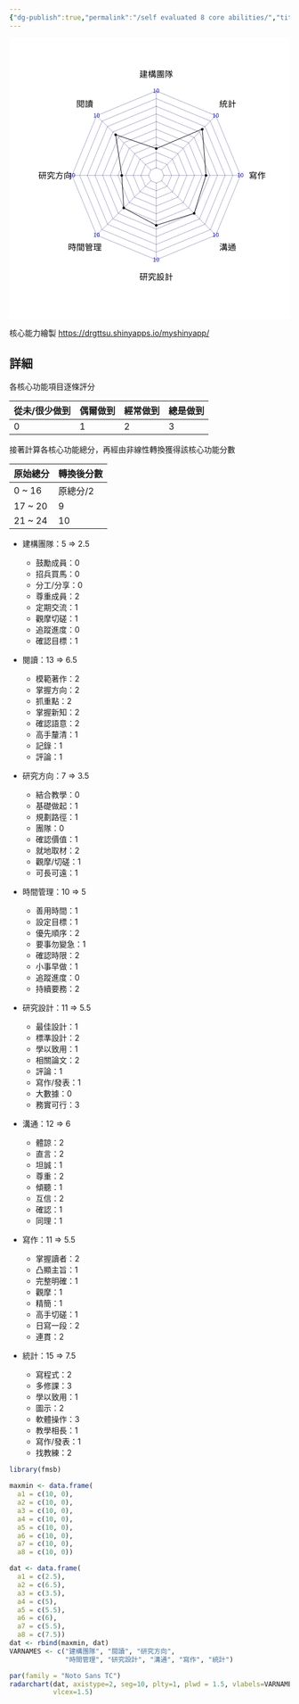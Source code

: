 ```yaml
---
{"dg-publish":true,"permalink":"/self evaluated 8 core abilities/","title":"2024 8大能力自評","tags":["research","self-rated","隨筆"],"created":"2024-10-21T16:57","updated":"2024-10-29T14:13"}
---
```



<?xml version="1.0" encoding="UTF-8"?><svg xmlns="http://www.w3.org/2000/svg" xmlns:xlink="http://www.w3.org/1999/xlink" width="599" height="599" viewBox="0 0 599 599"><defs><g><g id="glyph-0-0"><path d="M 1.203125 1.4375 L 10.796875 1.4375 L 10.796875 -10.5625 L 1.203125 -10.5625 Z M 6 -5.046875 L 2.1875 -9.953125 L 9.8125 -9.953125 Z M 6.390625 -4.5625 L 10.203125 -9.46875 L 10.203125 0.34375 Z M 2.1875 0.84375 L 6 -4.0625 L 9.8125 0.84375 Z M 1.796875 -9.46875 L 5.609375 -4.5625 L 1.796875 0.34375 Z M 1.796875 -9.46875 "/></g><g id="glyph-0-1"><path d="M 1.0625 0 L 5.875 0 L 5.875 -0.90625 L 4.109375 -0.90625 L 4.109375 -8.8125 L 3.28125 -8.8125 C 2.796875 -8.515625 2.234375 -8.3125 1.453125 -8.171875 L 1.453125 -7.46875 L 3.015625 -7.46875 L 3.015625 -0.90625 L 1.0625 -0.90625 Z M 1.0625 0 "/></g><g id="glyph-0-2"><path d="M 3.34375 0.15625 C 5 0.15625 6.078125 -1.375 6.078125 -4.421875 C 6.078125 -7.46875 5 -8.96875 3.34375 -8.96875 C 1.65625 -8.96875 0.59375 -7.484375 0.59375 -4.421875 C 0.59375 -1.375 1.65625 0.15625 3.34375 0.15625 Z M 3.34375 -0.71875 C 2.328125 -0.71875 1.65625 -1.84375 1.65625 -4.421875 C 1.65625 -7 2.328125 -8.09375 3.34375 -8.09375 C 4.328125 -8.09375 5 -7 5 -4.421875 C 5 -1.84375 4.328125 -0.71875 3.34375 -0.71875 Z M 3.34375 -0.71875 "/></g><g id="glyph-1-0"><path d="M 1.796875 2.15625 L 16.203125 2.15625 L 16.203125 -15.84375 L 1.796875 -15.84375 Z M 9 -7.578125 L 3.28125 -14.9375 L 14.71875 -14.9375 Z M 9.578125 -6.84375 L 15.296875 -14.203125 L 15.296875 0.515625 Z M 3.28125 1.265625 L 9 -6.109375 L 14.71875 1.265625 Z M 2.703125 -14.203125 L 8.421875 -6.84375 L 2.703125 0.515625 Z M 2.703125 -14.203125 "/></g><g id="glyph-1-1"><path d="M 14.53125 -12.46875 L 14.53125 -11.125 L 11.71875 -11.125 L 11.71875 -12.46875 Z M 14.53125 -8.65625 L 11.71875 -8.65625 L 11.71875 -10.0625 L 14.53125 -10.0625 Z M 10.4375 -11.125 L 5.9375 -11.125 L 5.9375 -10.0625 L 10.4375 -10.0625 L 10.4375 -8.65625 L 6.984375 -8.65625 L 6.984375 -7.59375 L 10.4375 -7.59375 L 10.4375 -6.203125 L 6.84375 -6.203125 L 6.84375 -5.203125 L 10.4375 -5.203125 L 10.4375 -3.796875 L 6.078125 -3.796875 L 6.078125 -2.71875 L 10.4375 -2.71875 L 10.4375 -0.9375 L 11.71875 -0.9375 L 11.71875 -2.71875 L 16.8125 -2.71875 L 16.8125 -3.796875 L 11.71875 -3.796875 L 11.71875 -5.203125 L 16.140625 -5.203125 L 16.140625 -6.203125 L 11.71875 -6.203125 L 11.71875 -7.59375 L 15.734375 -7.59375 L 15.734375 -10.0625 L 16.96875 -10.0625 L 16.96875 -11.125 L 15.734375 -11.125 L 15.734375 -13.53125 L 11.71875 -13.53125 L 11.71875 -15.046875 L 10.4375 -15.046875 L 10.4375 -13.53125 L 7.109375 -13.53125 L 7.109375 -12.46875 L 10.4375 -12.46875 Z M 5.28125 -8.875 L 5.046875 -8.84375 L 3.484375 -8.84375 C 4.375 -10.171875 5.28125 -11.84375 6.109375 -13.578125 L 5.234375 -14.125 L 4.8125 -13.9375 L 1.1875 -13.9375 L 1.1875 -12.75 L 4.296875 -12.75 C 3.59375 -11.15625 2.703125 -9.6875 2.375 -9.234375 C 2.015625 -8.671875 1.578125 -8.25 1.234375 -8.171875 C 1.421875 -7.890625 1.703125 -7.34375 1.796875 -7.09375 C 1.796875 -7.265625 2.234375 -7.5 2.515625 -7.65625 L 4.703125 -7.65625 C 4.46875 -6.046875 4.109375 -4.65625 3.65625 -3.46875 C 3.15625 -4.21875 2.765625 -5.109375 2.453125 -6.1875 L 1.453125 -5.796875 C 1.890625 -4.359375 2.4375 -3.21875 3.09375 -2.296875 C 2.453125 -1.109375 1.65625 -0.203125 0.71875 0.46875 C 1.03125 0.640625 1.5 1.109375 1.703125 1.390625 C 2.578125 0.703125 3.328125 -0.1875 3.953125 -1.3125 C 5.828125 0.484375 8.421875 0.9375 11.734375 0.9375 L 16.765625 0.9375 C 16.828125 0.578125 17.0625 0 17.265625 -0.3125 C 16.34375 -0.28125 12.46875 -0.28125 11.765625 -0.28125 C 8.734375 -0.28125 6.265625 -0.6875 4.515625 -2.40625 C 5.234375 -4.09375 5.765625 -6.140625 6.03125 -8.65625 Z M 5.28125 -8.875 "/></g><g id="glyph-1-2"><path d="M 6.875 -5.546875 C 6.5625 -6.03125 5.234375 -8.03125 4.734375 -8.6875 L 4.734375 -9.9375 L 6.78125 -9.9375 L 6.78125 -11.171875 L 4.734375 -11.171875 L 4.734375 -15.0625 L 3.515625 -15.0625 L 3.515625 -11.171875 L 0.984375 -11.171875 L 0.984375 -9.9375 L 3.359375 -9.9375 C 2.84375 -7.484375 1.75 -4.6875 0.625 -3.1875 C 0.84375 -2.875 1.171875 -2.375 1.3125 -2.03125 C 2.140625 -3.203125 2.921875 -5.09375 3.515625 -7.0625 L 3.515625 1.34375 L 4.734375 1.34375 L 4.734375 -7.109375 C 5.25 -6.234375 5.890625 -5.125 6.140625 -4.546875 Z M 12.46875 -2.609375 L 12.46875 -3.921875 L 15.015625 -3.921875 L 15.015625 -2.609375 Z M 8.875 -3.921875 L 11.25 -3.921875 L 11.25 -2.609375 L 8.875 -2.609375 Z M 11.25 -6.125 L 11.25 -4.875 L 8.875 -4.875 L 8.875 -6.125 Z M 15.015625 -6.125 L 15.015625 -4.875 L 12.46875 -4.875 L 12.46875 -6.125 Z M 10.453125 -10.421875 L 13.359375 -10.421875 L 13.359375 -9.21875 L 10.453125 -9.21875 Z M 10.453125 -12.578125 L 13.359375 -12.578125 L 13.359375 -11.40625 L 10.453125 -11.40625 Z M 17.40625 -2.609375 L 16.25 -2.609375 L 16.25 -7.125 L 12.46875 -7.125 L 12.46875 -8.1875 L 17.203125 -8.1875 L 17.203125 -9.21875 L 14.609375 -9.21875 L 14.609375 -10.421875 L 16.578125 -10.421875 L 16.578125 -11.40625 L 14.609375 -11.40625 L 14.609375 -12.578125 L 16.84375 -12.578125 L 16.84375 -13.59375 L 14.609375 -13.59375 L 14.609375 -15.0625 L 13.359375 -15.0625 L 13.359375 -13.59375 L 10.453125 -13.59375 L 10.453125 -15.0625 L 9.234375 -15.0625 L 9.234375 -13.59375 L 7.15625 -13.59375 L 7.15625 -12.578125 L 9.234375 -12.578125 L 9.234375 -11.40625 L 7.53125 -11.40625 L 7.53125 -10.421875 L 9.234375 -10.421875 L 9.234375 -9.21875 L 6.75 -9.21875 L 6.75 -8.1875 L 11.25 -8.1875 L 11.25 -7.125 L 7.65625 -7.125 L 7.65625 -2.609375 L 6.421875 -2.609375 L 6.421875 -1.5625 L 7.65625 -1.5625 L 7.65625 1.3125 L 8.875 1.3125 L 8.875 -1.5625 L 15.015625 -1.5625 L 15.015625 -0.046875 C 15.015625 0.15625 14.9375 0.234375 14.71875 0.25 C 14.46875 0.25 13.703125 0.265625 12.828125 0.234375 C 12.984375 0.546875 13.15625 1.015625 13.21875 1.3125 C 14.40625 1.3125 15.171875 1.3125 15.640625 1.140625 C 16.125 0.9375 16.25 0.59375 16.25 -0.03125 L 16.25 -1.5625 L 17.40625 -1.5625 Z M 17.40625 -2.609375 "/></g><g id="glyph-1-3"><path d="M 12.359375 -9.78125 L 12.359375 -9 L 9.5 -9 L 9.5 -9.78125 Z M 12.359375 -7.546875 L 9.5 -7.546875 L 9.5 -8.328125 L 12.359375 -8.328125 Z M 9.5 -5.96875 L 9.5 -6.859375 L 12 -6.859375 L 11.296875 -6.375 C 11.453125 -6.265625 11.59375 -6.15625 11.71875 -6.03125 Z M 5.609375 -7.546875 L 5.609375 -8.328125 L 8.375 -8.328125 L 8.375 -7.546875 Z M 5.609375 -9.78125 L 8.375 -9.78125 L 8.375 -9 L 5.609375 -9 Z M 8.375 -10.46875 L 4.546875 -10.46875 L 4.546875 -6.859375 L 8.375 -6.859375 L 8.375 -5.953125 C 6.65625 -5.9375 5.09375 -5.921875 3.890625 -5.921875 L 3.9375 -5.09375 C 6.171875 -5.125 9.390625 -5.21875 12.515625 -5.328125 C 12.796875 -5.046875 13.046875 -4.765625 13.234375 -4.53125 L 13.984375 -5.09375 C 13.59375 -5.609375 12.765625 -6.359375 12.046875 -6.859375 L 13.484375 -6.859375 L 13.484375 -10.46875 L 9.5 -10.46875 L 9.5 -11.203125 L 14.109375 -11.203125 L 14.109375 -12.046875 L 9.5 -12.046875 L 9.5 -12.890625 L 8.375 -12.890625 L 8.375 -12.046875 L 3.859375 -12.046875 L 3.859375 -11.203125 L 8.375 -11.203125 Z M 5.546875 -3.046875 C 6.140625 -2.53125 6.796875 -1.84375 7.09375 -1.328125 L 8.015625 -1.875 C 7.703125 -2.34375 7.015625 -3.046875 6.40625 -3.484375 Z M 14.359375 -4.40625 L 11.796875 -4.40625 L 11.796875 -5.078125 L 10.65625 -5.078125 L 10.65625 -4.40625 L 3.640625 -4.40625 L 3.640625 -3.578125 L 10.65625 -3.578125 L 10.65625 -1.9375 C 10.65625 -1.765625 10.609375 -1.703125 10.390625 -1.703125 C 10.203125 -1.6875 9.546875 -1.6875 8.8125 -1.703125 C 8.921875 -1.5 9.078125 -1.203125 9.125 -0.953125 C 10.203125 -0.953125 10.875 -0.953125 11.265625 -1.078125 C 11.6875 -1.203125 11.796875 -1.390625 11.796875 -1.90625 L 11.796875 -3.578125 L 14.359375 -3.578125 Z M 3.03125 -0.625 L 3.03125 -13.171875 L 14.953125 -13.171875 L 14.953125 -0.625 Z M 1.78125 -14.234375 L 1.78125 1.390625 L 3.03125 1.390625 L 3.03125 0.453125 L 14.953125 0.453125 L 14.953125 1.296875 L 16.234375 1.296875 L 16.234375 -14.234375 Z M 1.78125 -14.234375 "/></g><g id="glyph-1-4"><path d="M 5.765625 -14.34375 L 5.546875 -14.296875 L 1.515625 -14.296875 L 1.515625 1.390625 L 2.703125 1.390625 L 2.703125 -13.0625 L 5.0625 -13.0625 C 4.6875 -11.84375 4.15625 -10.21875 3.640625 -8.90625 C 4.90625 -7.53125 5.234375 -6.3125 5.234375 -5.34375 C 5.234375 -4.828125 5.140625 -4.34375 4.859375 -4.140625 C 4.734375 -4.03125 4.53125 -3.984375 4.296875 -3.984375 C 4.015625 -3.9375 3.671875 -3.953125 3.265625 -4 C 3.46875 -3.65625 3.578125 -3.15625 3.59375 -2.8125 C 4 -2.796875 4.453125 -2.8125 4.8125 -2.84375 C 5.171875 -2.875 5.484375 -2.984375 5.734375 -3.171875 C 6.234375 -3.515625 6.4375 -4.28125 6.4375 -5.234375 C 6.4375 -6.3125 6.140625 -7.609375 4.828125 -9.078125 C 5.4375 -10.5 6.078125 -12.34375 6.625 -13.828125 Z M 15.84375 -9.953125 C 15.03125 -9.234375 13.765625 -8.296875 12.671875 -7.609375 C 12.296875 -8.453125 11.828125 -9.265625 11.203125 -9.96875 C 11.5 -10.265625 11.796875 -10.546875 12.046875 -10.859375 L 17.0625 -10.859375 L 17.0625 -12.03125 L 13.65625 -12.03125 C 14.234375 -12.78125 14.90625 -13.734375 15.46875 -14.640625 L 14.1875 -15.046875 C 13.734375 -14.140625 12.921875 -12.859375 12.265625 -12.03125 L 10.234375 -12.046875 L 11.140625 -12.671875 C 10.703125 -13.359375 9.8125 -14.28125 8.96875 -14.9375 L 7.96875 -14.3125 C 8.75 -13.65625 9.59375 -12.6875 10.046875 -12.046875 L 6.53125 -12.046875 L 6.53125 -10.859375 L 10.515625 -10.859375 C 9.359375 -9.734375 7.765625 -8.765625 6.25 -8.140625 C 6.5 -7.90625 6.890625 -7.421875 7.03125 -7.15625 C 8.15625 -7.703125 9.34375 -8.421875 10.375 -9.265625 C 10.734375 -8.796875 11.015625 -8.328125 11.265625 -7.84375 C 10.21875 -6.890625 8.3125 -5.796875 6.9375 -5.25 C 7.203125 -5 7.53125 -4.546875 7.6875 -4.28125 C 8.921875 -4.890625 10.546875 -5.9375 11.6875 -6.875 C 11.84375 -6.390625 11.984375 -5.921875 12.078125 -5.4375 C 10.8125 -4.0625 8.390625 -2.609375 6.359375 -2 C 6.65625 -1.765625 6.96875 -1.3125 7.140625 -1.03125 C 8.84375 -1.6875 10.875 -2.890625 12.265625 -4.15625 C 12.40625 -2.390625 12.0625 -0.9375 11.515625 -0.453125 C 11.21875 -0.125 10.921875 -0.046875 10.46875 -0.046875 C 10.15625 -0.046875 9.546875 -0.078125 8.984375 -0.140625 C 9.1875 0.21875 9.28125 0.71875 9.3125 1.078125 C 9.796875 1.109375 10.390625 1.140625 10.734375 1.140625 C 11.5 1.109375 11.96875 0.9375 12.484375 0.4375 C 13.578125 -0.484375 13.984375 -3.640625 13.03125 -6.625 L 13.359375 -6.828125 C 14.09375 -4.640625 15.328125 -2.375 16.5625 -1.09375 C 16.765625 -1.390625 17.171875 -1.78125 17.4375 -1.984375 C 16.234375 -3.109375 14.953125 -5.328125 14.3125 -7.390625 C 15.140625 -7.9375 15.984375 -8.53125 16.6875 -9.09375 Z M 15.84375 -9.953125 "/></g><g id="glyph-1-5"><path d="M 6.875 -13.40625 L 6.875 -12.296875 L 2.84375 -12.296875 L 2.84375 -13.40625 Z M 2.84375 -10.21875 L 2.84375 -11.4375 L 6.875 -11.4375 L 6.875 -10.21875 Z M 8.15625 -9.28125 L 8.15625 -14.359375 L 1.578125 -14.359375 L 1.578125 1.390625 L 2.84375 1.390625 L 2.84375 -9.28125 Z M 11.015625 -10.21875 L 11.015625 -11.390625 L 15.171875 -11.390625 L 15.171875 -10.21875 Z M 15.171875 -13.390625 L 15.171875 -12.265625 L 11.015625 -12.265625 L 11.015625 -13.390625 Z M 6.65625 -5.53125 L 11.0625 -5.53125 L 11.0625 -3.828125 L 6.65625 -3.828125 Z M 16.46875 -14.328125 L 9.734375 -14.328125 L 9.734375 -9.28125 L 15.171875 -9.28125 L 15.171875 -0.359375 C 15.171875 -0.109375 15.109375 -0.03125 14.875 -0.015625 C 14.6875 -0.015625 14.078125 -0.015625 13.390625 -0.03125 C 13.546875 -0.3125 13.640625 -0.75 13.703125 -1.40625 C 13.375 -1.46875 12.921875 -1.640625 12.703125 -1.8125 C 12.65625 -0.671875 12.578125 -0.515625 12.234375 -0.515625 L 11 -0.515625 C 10.625 -0.515625 10.5625 -0.5625 10.5625 -0.921875 L 10.5625 -2.96875 L 12.21875 -2.96875 L 12.21875 -6.390625 C 12.65625 -6.03125 13.015625 -5.703125 13.28125 -5.421875 L 14.09375 -6.0625 C 13.25 -6.875 11.625 -8.0625 10.296875 -8.84375 L 9.5625 -8.28125 C 10.4375 -7.734375 11.4375 -7.03125 12.21875 -6.390625 L 5.84375 -6.390625 C 6.765625 -7.015625 7.609375 -7.765625 8.171875 -8.53125 L 7.09375 -8.859375 C 6.390625 -7.890625 4.890625 -6.828125 3.5625 -6.1875 C 3.796875 -6.03125 4.171875 -5.71875 4.34375 -5.484375 C 4.75 -5.6875 5.140625 -5.921875 5.5625 -6.1875 L 5.5625 -2.96875 L 6.84375 -2.96875 C 6.5625 -1.53125 5.84375 -0.6875 3.78125 -0.15625 C 4.015625 0.015625 4.3125 0.46875 4.453125 0.75 C 6.828125 0.046875 7.671875 -1.078125 7.9375 -2.96875 L 9.40625 -2.96875 L 9.40625 -0.90625 C 9.40625 0.1875 9.703125 0.484375 10.828125 0.484375 L 12.40625 0.484375 C 12.78125 0.484375 13.046875 0.390625 13.265625 0.1875 C 13.390625 0.5 13.53125 0.921875 13.578125 1.1875 C 14.65625 1.1875 15.40625 1.15625 15.84375 0.953125 C 16.3125 0.71875 16.46875 0.375 16.46875 -0.359375 Z M 16.46875 -14.328125 "/></g><g id="glyph-1-6"><path d="M 11.21875 -12.28125 L 7.703125 -12.28125 L 7.703125 -11.390625 L 16.4375 -11.390625 L 16.4375 -12.28125 L 12.53125 -12.28125 L 12.53125 -13.140625 L 16.921875 -13.140625 L 16.921875 -14.0625 L 12.53125 -14.0625 L 12.53125 -15.046875 L 11.21875 -15.046875 L 11.21875 -14.0625 L 7.078125 -14.0625 L 7.078125 -13.140625 L 11.21875 -13.140625 Z M 8.296875 -9.875 L 10.03125 -9.875 L 10.03125 -7.890625 L 8.296875 -7.890625 Z M 15.65625 -7.890625 L 13.859375 -7.890625 L 13.859375 -9.875 L 15.65625 -9.875 Z M 10.9375 -7.890625 L 10.9375 -9.875 L 12.953125 -9.875 L 12.953125 -7.890625 Z M 7.203125 -7.109375 L 16.8125 -7.109375 L 16.8125 -10.671875 L 7.203125 -10.671875 Z M 5 -12.671875 C 4.6875 -13.296875 4.015625 -14.234375 3.359375 -14.9375 L 2.265625 -14.515625 C 2.875 -13.765625 3.53125 -12.796875 3.8125 -12.125 Z M 6.515625 -12.078125 L 0.75 -12.078125 L 0.75 -10.96875 L 6.515625 -10.96875 Z M 6.0625 -8.59375 L 6.0625 -9.640625 L 1.46875 -9.640625 L 1.46875 -8.59375 Z M 6.171875 -7.265625 L 1.328125 -7.265625 L 1.328125 -6.1875 L 6.171875 -6.1875 Z M 4.9375 -3.75 L 4.9375 -0.75 L 2.5625 -0.75 L 2.5625 -3.75 Z M 6.0625 -4.84375 L 1.453125 -4.84375 L 1.453125 1.1875 L 2.5625 1.1875 L 2.5625 0.34375 L 6.0625 0.34375 Z M 8.921875 -2.8125 L 15.078125 -2.8125 L 15.078125 -1.984375 L 8.921875 -1.984375 Z M 8.921875 -4.234375 L 15.078125 -4.234375 L 15.078125 -3.453125 L 8.921875 -3.453125 Z M 8.921875 -5.640625 L 15.078125 -5.640625 L 15.078125 -4.875 L 8.921875 -4.875 Z M 16.328125 -1.171875 L 16.328125 -6.4375 L 7.71875 -6.4375 L 7.71875 -1.171875 L 9.9375 -1.171875 C 9.140625 -0.546875 7.5 0.15625 6.15625 0.5625 C 6.40625 0.78125 6.796875 1.15625 7 1.40625 C 8.359375 0.984375 10.03125 0.21875 11.0625 -0.546875 L 9.984375 -1.171875 L 13.421875 -1.171875 L 12.859375 -0.40625 C 14.1875 0.203125 15.65625 0.9375 16.5625 1.4375 L 17.3125 0.5625 C 16.390625 0.078125 14.921875 -0.609375 13.59375 -1.171875 Z M 16.328125 -1.171875 "/></g><g id="glyph-1-7"><path d="M 5.765625 -2.09375 L 3.328125 -2.09375 L 3.328125 -7.390625 L 5.765625 -7.390625 Z M 0.96875 -12.859375 L 3.21875 -12.859375 C 2.734375 -10.109375 1.90625 -7.59375 0.640625 -5.90625 C 0.859375 -5.546875 1.171875 -4.78125 1.265625 -4.484375 C 1.609375 -4.90625 1.90625 -5.40625 2.203125 -5.921875 L 2.203125 0.5625 L 3.328125 0.5625 L 3.328125 -0.875 L 6.953125 -0.875 L 6.953125 -8.59375 L 3.359375 -8.59375 C 3.8125 -9.921875 4.1875 -11.375 4.484375 -12.859375 L 7.265625 -12.859375 L 7.265625 -14.078125 L 0.96875 -14.078125 Z M 11 -7.65625 L 11 -12.8125 L 13.90625 -12.8125 L 13.90625 -7.65625 Z M 17.203125 -7.65625 L 15.1875 -7.65625 L 15.1875 -12.8125 L 16.859375 -12.8125 L 16.859375 -14.078125 L 8.25 -14.078125 L 8.25 -12.8125 L 9.71875 -12.8125 L 9.71875 -7.65625 L 7.734375 -7.65625 L 7.734375 -6.375 L 9.703125 -6.375 C 9.640625 -3.953125 9.25 -1.234375 7.421875 0.6875 C 7.71875 0.84375 8.203125 1.21875 8.421875 1.453125 C 10.453125 -0.640625 10.921875 -3.640625 10.984375 -6.375 L 13.90625 -6.375 L 13.90625 1.375 L 15.1875 1.375 L 15.1875 -6.375 L 17.203125 -6.375 Z M 17.203125 -7.65625 "/></g><g id="glyph-1-8"><path d="M 2.765625 -12.078125 L 6.25 -12.078125 C 5.9375 -9.921875 5.0625 -8.84375 1.640625 -8.25 C 1.890625 -7.96875 2.234375 -7.484375 2.359375 -7.140625 C 6.171875 -7.921875 7.296875 -9.375 7.65625 -12.078125 L 10.3125 -12.078125 L 10.3125 -9.109375 C 10.3125 -7.8125 10.640625 -7.34375 12.078125 -7.34375 L 14.9375 -7.34375 C 15.515625 -7.34375 16.078125 -7.34375 16.359375 -7.421875 C 16.328125 -7.734375 16.296875 -8.203125 16.25 -8.546875 C 15.9375 -8.484375 15.28125 -8.4375 14.890625 -8.4375 L 12.15625 -8.4375 C 11.703125 -8.4375 11.625 -8.625 11.625 -9.09375 L 11.625 -12.078125 L 15.3125 -12.078125 L 15.3125 -10.21875 L 16.703125 -10.21875 L 16.703125 -13.296875 L 9.96875 -13.296875 C 9.78125 -13.84375 9.484375 -14.546875 9.234375 -15.078125 L 7.90625 -14.84375 C 8.09375 -14.375 8.296875 -13.8125 8.453125 -13.296875 L 1.453125 -13.296875 L 1.453125 -10.078125 L 2.765625 -10.078125 Z M 13.609375 -0.3125 C 13.0625 -0.3125 12.984375 -0.390625 12.984375 -0.875 L 12.984375 -5.65625 L 8.609375 -5.65625 L 8.609375 -7.84375 L 7.21875 -7.84375 L 7.21875 -5.65625 L 2.0625 -5.65625 L 2.0625 -4.40625 L 7.078125 -4.40625 C 6.703125 -2.75 5.296875 -0.90625 0.859375 0.328125 C 1.171875 0.609375 1.609375 1.09375 1.78125 1.453125 C 6.765625 0.015625 8.1875 -2.28125 8.515625 -4.40625 L 11.59375 -4.40625 L 11.59375 -0.859375 C 11.59375 0.59375 12 1.015625 13.421875 1.015625 L 15.5 1.015625 C 16.796875 1.015625 17.171875 0.34375 17.3125 -2.390625 C 16.9375 -2.5 16.34375 -2.734375 16.03125 -2.984375 C 15.984375 -0.640625 15.890625 -0.3125 15.359375 -0.3125 Z M 13.609375 -0.3125 "/></g><g id="glyph-1-9"><path d="M 16.78125 -10.65625 L 16.78125 -11.953125 L 9.25 -11.953125 L 10.515625 -12.484375 C 10.234375 -13.234375 9.703125 -14.3125 9.203125 -15.15625 L 7.9375 -14.65625 C 8.390625 -13.828125 8.921875 -12.671875 9.140625 -11.953125 L 1.296875 -11.953125 L 1.296875 -10.65625 L 6.15625 -10.65625 C 5.953125 -6.546875 5.515625 -1.921875 0.90625 0.359375 C 1.234375 0.609375 1.65625 1.078125 1.875 1.421875 C 5.25 -0.375 6.59375 -3.328125 7.15625 -6.5 L 13.59375 -6.5 C 13.28125 -2.453125 12.9375 -0.71875 12.40625 -0.25 C 12.1875 -0.09375 11.96875 -0.046875 11.5625 -0.046875 C 11.0625 -0.046875 9.828125 -0.078125 8.53125 -0.1875 C 8.796875 0.1875 8.984375 0.71875 9.015625 1.140625 C 10.203125 1.203125 11.390625 1.21875 12.03125 1.1875 C 12.71875 1.140625 13.140625 1.015625 13.578125 0.5625 C 14.28125 -0.140625 14.640625 -2.09375 14.96875 -7.140625 C 15.015625 -7.34375 15.03125 -7.796875 15.03125 -7.796875 L 7.359375 -7.796875 C 7.484375 -8.75 7.5625 -9.703125 7.609375 -10.65625 Z M 16.78125 -10.65625 "/></g><g id="glyph-1-10"><path d="M 11.25 -7.09375 L 11.25 -3.578125 L 6.734375 -3.578125 L 6.734375 -7.09375 Z M 12.484375 -2.375 L 12.484375 -8.296875 L 5.515625 -8.296875 L 5.515625 -1.09375 L 6.734375 -1.09375 L 6.734375 -2.375 Z M 16.25 -11.96875 L 8.21875 -11.96875 C 8.671875 -12.828125 9.140625 -13.859375 9.546875 -14.8125 L 7.90625 -15.109375 C 7.671875 -14.1875 7.203125 -12.9375 6.75 -11.96875 L 1.84375 -11.96875 L 1.84375 1.375 L 3.15625 1.375 L 3.15625 -10.671875 L 14.921875 -10.671875 L 14.921875 -0.40625 C 14.921875 -0.078125 14.8125 0.015625 14.484375 0.03125 C 14.109375 0.046875 12.875 0.046875 11.578125 0 C 11.765625 0.359375 11.984375 0.984375 12.0625 1.375 C 13.6875 1.375 14.78125 1.34375 15.421875 1.140625 C 16.0625 0.921875 16.25 0.46875 16.25 -0.40625 Z M 16.25 -11.96875 "/></g><g id="glyph-1-11"><path d="M 5.28125 -12.65625 L 5.28125 -8.671875 L 2.65625 -8.671875 L 2.65625 -12.65625 Z M 2.65625 -3.34375 L 2.65625 -7.484375 L 5.28125 -7.484375 L 5.28125 -3.34375 Z M 6.53125 -13.875 L 1.421875 -13.875 L 1.421875 -0.6875 L 2.65625 -0.6875 L 2.65625 -2.125 L 6.53125 -2.125 Z M 8.015625 -3.78125 C 8.875 -2.8125 9.859375 -1.5 10.28125 -0.625 L 11.453125 -1.34375 C 10.984375 -2.171875 9.96875 -3.484375 9.125 -4.40625 Z M 17.15625 -11.703125 L 17.15625 -12.90625 L 12.65625 -12.90625 L 12.65625 -15.046875 L 11.34375 -15.046875 L 11.34375 -12.90625 L 6.859375 -12.90625 L 6.859375 -11.703125 L 11.34375 -11.703125 L 11.34375 -9.375 L 7.65625 -9.375 L 7.65625 -8.1875 L 13.703125 -8.1875 L 13.703125 -6.234375 L 6.9375 -6.234375 L 6.9375 -5.046875 L 13.703125 -5.046875 L 13.703125 -0.234375 C 13.703125 0.03125 13.609375 0.109375 13.3125 0.125 C 13.03125 0.140625 12.03125 0.140625 10.921875 0.109375 C 11.109375 0.46875 11.296875 0.984375 11.359375 1.375 C 12.8125 1.375 13.703125 1.34375 14.28125 1.140625 C 14.8125 0.9375 15.015625 0.5625 15.015625 -0.21875 L 15.015625 -5.046875 L 17.09375 -5.046875 L 17.09375 -6.234375 L 15.015625 -6.234375 L 15.015625 -8.1875 L 16.578125 -8.1875 L 16.578125 -9.375 L 12.65625 -9.375 L 12.65625 -11.703125 Z M 17.15625 -11.703125 "/></g><g id="glyph-1-12"><path d="M 6.890625 -13.25 L 6.890625 -11.75 L 3 -11.75 L 3 -13.25 Z M 3 -9.1875 L 3 -10.765625 L 6.890625 -10.765625 L 6.890625 -9.1875 Z M 8.171875 -8.15625 L 8.171875 -14.296875 L 1.671875 -14.296875 L 1.671875 1.390625 L 3 1.390625 L 3 -8.15625 Z M 11.0625 -5.765625 L 11.0625 -4.109375 L 6.84375 -4.109375 L 6.84375 -5.765625 Z M 6.84375 -1.34375 L 6.84375 -3.09375 L 11.0625 -3.09375 L 11.0625 -1.34375 Z M 12.3125 -0.28125 L 12.3125 -6.796875 L 5.640625 -6.796875 L 5.640625 0.609375 L 6.84375 0.609375 L 6.84375 -0.28125 Z M 11.046875 -9.15625 L 11.046875 -10.765625 L 15.078125 -10.765625 L 15.078125 -9.15625 Z M 15.078125 -13.25 L 15.078125 -11.75 L 11.046875 -11.75 L 11.046875 -13.25 Z M 16.4375 -14.296875 L 9.78125 -14.296875 L 9.78125 -8.140625 L 15.078125 -8.140625 L 15.078125 -0.40625 C 15.078125 -0.09375 14.96875 0.015625 14.671875 0.015625 C 14.34375 0.03125 13.25 0.046875 12.15625 0 C 12.34375 0.359375 12.5625 0.984375 12.625 1.375 C 14.109375 1.375 15.0625 1.34375 15.640625 1.140625 C 16.234375 0.90625 16.4375 0.453125 16.4375 -0.390625 Z M 16.4375 -14.296875 "/></g><g id="glyph-1-13"><path d="M 5.1875 -12.6875 L 4.5 -12.171875 C 5.078125 -11.609375 5.8125 -10.859375 6.171875 -10.390625 L 7.0625 -11.125 C 6.71875 -11.53125 6.046875 -12.203125 5.484375 -12.6875 L 8.890625 -12.6875 L 8.890625 -13.765625 L 4.25 -13.765625 C 4.453125 -14.125 4.609375 -14.484375 4.765625 -14.84375 L 3.578125 -15.171875 C 2.96875 -13.6875 1.9375 -12.234375 0.828125 -11.25 C 1.109375 -11.03125 1.578125 -10.578125 1.765625 -10.375 C 2.40625 -10.984375 3.0625 -11.796875 3.640625 -12.6875 Z M 13.84375 -2 L 13.84375 -0.265625 L 5.1875 -0.265625 L 5.1875 -2 Z M 12.90625 -6.84375 L 12.90625 -5.3125 L 5.1875 -5.3125 L 5.1875 -6.84375 Z M 5.1875 -4.28125 L 14.21875 -4.28125 L 14.21875 -7.859375 L 3.859375 -7.859375 L 3.859375 1.390625 L 5.1875 1.390625 L 5.1875 0.78125 L 13.84375 0.78125 L 13.84375 1.34375 L 15.15625 1.34375 L 15.15625 -3.046875 L 5.1875 -3.046875 Z M 7.9375 -11.15625 C 8.140625 -10.8125 8.3125 -10.40625 8.484375 -10.03125 L 1.875 -10.03125 L 1.875 -7.09375 L 3.171875 -7.09375 L 3.171875 -8.96875 L 15.0625 -8.96875 L 15.0625 -7.09375 L 16.390625 -7.09375 L 16.390625 -10.03125 L 9.84375 -10.03125 C 9.6875 -10.46875 9.375 -11 9.125 -11.40625 Z M 11.640625 -13.75 C 11.84375 -14.109375 12 -14.484375 12.15625 -14.875 L 10.921875 -15.171875 C 10.46875 -13.953125 9.671875 -12.78125 8.6875 -12 C 9 -11.828125 9.484375 -11.40625 9.703125 -11.21875 C 10.171875 -11.609375 10.609375 -12.125 11.015625 -12.6875 L 13.0625 -12.6875 L 12.296875 -12.0625 C 12.953125 -11.5 13.78125 -10.734375 14.203125 -10.21875 L 15.109375 -11.015625 C 14.6875 -11.484375 13.890625 -12.171875 13.25 -12.6875 L 17.125 -12.6875 L 17.125 -13.75 Z M 11.640625 -13.75 "/></g><g id="glyph-1-14"><path d="M 6.359375 -3.625 L 4.390625 -2.96875 L 4.390625 -7.4375 L 6.1875 -7.4375 L 6.1875 -8.671875 L 4.390625 -8.671875 L 4.390625 -12.578125 L 6.46875 -12.578125 L 6.46875 -13.84375 L 0.875 -13.84375 L 0.875 -12.578125 L 3.109375 -12.578125 L 3.109375 -8.671875 L 1.078125 -8.671875 L 1.078125 -7.4375 L 3.109375 -7.4375 L 3.109375 -2.578125 C 2.203125 -2.265625 1.375 -2.015625 0.703125 -1.8125 L 1.015625 -0.46875 C 2.609375 -0.984375 4.65625 -1.6875 6.59375 -2.34375 Z M 8.5625 -9.6875 L 11.296875 -9.6875 L 11.296875 -7.390625 L 8.5625 -7.390625 Z M 8.5625 -13.0625 L 11.296875 -13.0625 L 11.296875 -10.796875 L 8.5625 -10.796875 Z M 15.203125 -10.796875 L 12.453125 -10.796875 L 12.453125 -13.0625 L 15.203125 -13.0625 Z M 15.203125 -7.390625 L 12.453125 -7.390625 L 12.453125 -9.6875 L 15.203125 -9.6875 Z M 12.5625 -0.4375 L 12.5625 -2.890625 L 16.765625 -2.890625 L 16.765625 -4.125 L 12.5625 -4.125 L 12.5625 -6.234375 L 16.484375 -6.234375 L 16.484375 -14.234375 L 7.34375 -14.234375 L 7.34375 -6.234375 L 11.21875 -6.234375 L 11.21875 -4.125 L 7.125 -4.125 L 7.125 -2.890625 L 11.21875 -2.890625 L 11.21875 -0.4375 L 5.734375 -0.4375 L 5.734375 0.796875 L 17.328125 0.796875 L 17.328125 -0.4375 Z M 12.5625 -0.4375 "/></g><g id="glyph-1-15"><path d="M 10.5 -13.15625 L 13.484375 -13.15625 L 13.484375 -10.28125 C 13.484375 -8.921875 13.734375 -8.421875 14.90625 -8.421875 L 16.078125 -8.421875 C 16.421875 -8.421875 16.78125 -8.4375 16.953125 -8.515625 C 16.921875 -8.8125 16.890625 -9.328125 16.859375 -9.671875 C 16.65625 -9.609375 16.296875 -9.578125 16.078125 -9.578125 L 15.015625 -9.578125 C 14.765625 -9.578125 14.71875 -9.734375 14.71875 -10.234375 L 14.71875 -14.421875 L 9.25 -14.421875 L 9.25 -12.4375 C 9.25 -11.15625 8.953125 -9.6875 7.015625 -8.59375 C 7.25 -8.390625 7.703125 -7.890625 7.890625 -7.609375 C 10.03125 -8.875 10.5 -10.78125 10.5 -12.40625 Z M 5.28125 -12.8125 C 4.984375 -13.46875 4.40625 -14.40625 3.890625 -15.140625 L 2.84375 -14.609375 C 3.34375 -13.859375 3.90625 -12.859375 4.1875 -12.203125 Z M 7.703125 -12 L 0.90625 -12 L 0.90625 -10.90625 L 7.703125 -10.90625 Z M 1.671875 -6.25 L 6.984375 -6.25 L 6.984375 -7.3125 L 1.671875 -7.3125 Z M 1.671875 -9.640625 L 1.671875 -8.59375 L 6.96875 -8.59375 L 6.96875 -9.640625 Z M 14.546875 -5.90625 C 13.953125 -4.53125 13.0625 -3.40625 12 -2.46875 C 10.921875 -3.421875 10.0625 -4.578125 9.46875 -5.90625 Z M 5.78125 -0.828125 L 2.828125 -0.828125 L 2.828125 -3.796875 L 5.78125 -3.796875 Z M 15.390625 -7.21875 L 15.171875 -7.15625 L 7.5 -7.15625 L 7.5 -5.90625 L 9.046875 -5.90625 L 8.28125 -5.640625 C 8.953125 -4.109375 9.84375 -2.75 10.984375 -1.65625 C 9.78125 -0.828125 8.390625 -0.21875 6.96875 0.15625 L 6.96875 -4.90625 L 1.65625 -4.90625 L 1.65625 1.140625 L 2.828125 1.140625 L 2.828125 0.28125 L 6.9375 0.28125 C 7.15625 0.59375 7.421875 1.0625 7.546875 1.40625 C 9.15625 0.921875 10.671875 0.203125 12 -0.796875 C 13.28125 0.1875 14.78125 0.90625 16.46875 1.34375 C 16.65625 0.96875 17.03125 0.4375 17.296875 0.140625 C 15.703125 -0.21875 14.28125 -0.828125 13.046875 -1.65625 C 14.46875 -2.96875 15.59375 -4.65625 16.25 -6.84375 Z M 15.390625 -7.21875 "/></g><g id="glyph-1-16"><path d="M 5.734375 -12.8125 C 5.46875 -13.453125 4.890625 -14.375 4.359375 -15.125 L 3.34375 -14.59375 C 3.8125 -13.859375 4.390625 -12.859375 4.65625 -12.203125 Z M 8.609375 -12 L 1.203125 -12 L 1.203125 -10.90625 L 8.609375 -10.90625 Z M 7.8125 -7.3125 L 2 -7.3125 L 2 -6.25 L 7.8125 -6.25 Z M 6.65625 -3.796875 L 6.65625 -0.828125 L 3.3125 -0.828125 L 3.3125 -3.796875 Z M 7.828125 -4.90625 L 2.140625 -4.90625 L 2.140625 1.140625 L 3.3125 1.140625 L 3.3125 0.28125 L 7.828125 0.28125 Z M 2 -8.59375 L 7.84375 -8.59375 L 7.84375 -9.640625 L 2 -9.640625 Z M 17.140625 -8.859375 L 13.453125 -8.859375 L 13.453125 -14.71875 L 12.09375 -14.71875 L 12.09375 -8.859375 L 8.5625 -8.859375 L 8.5625 -7.546875 L 12.09375 -7.546875 L 12.09375 1.390625 L 13.453125 1.390625 L 13.453125 -7.546875 L 17.140625 -7.546875 Z M 17.140625 -8.859375 "/></g><g id="glyph-1-17"><path d="M 5.515625 -12.953125 C 4.875 -13.609375 3.53125 -14.40625 2.453125 -14.890625 L 1.6875 -13.90625 C 2.765625 -13.390625 4.109375 -12.53125 4.71875 -11.890625 Z M 4.609375 -8.359375 C 3.953125 -8.953125 2.59375 -9.6875 1.515625 -10.140625 L 0.78125 -9.140625 C 1.875 -8.640625 3.203125 -7.84375 3.859375 -7.25 Z M 4.171875 -5.484375 C 3.296875 -3.4375 2.09375 -1.078125 1.234375 0.328125 L 2.40625 1.15625 C 3.328125 -0.546875 4.40625 -2.796875 5.21875 -4.703125 Z M 11.75 -2.59375 L 11.75 -3.921875 L 14.546875 -3.921875 L 14.546875 -2.59375 Z M 7.921875 -3.921875 L 10.5 -3.921875 L 10.5 -2.59375 L 7.921875 -2.59375 Z M 10.5 -6.171875 L 10.5 -4.890625 L 7.921875 -4.890625 L 7.921875 -6.171875 Z M 14.546875 -6.171875 L 14.546875 -4.890625 L 11.75 -4.890625 L 11.75 -6.171875 Z M 9.671875 -10.46875 L 12.671875 -10.46875 L 12.671875 -9.265625 L 9.671875 -9.265625 Z M 9.671875 -12.640625 L 12.671875 -12.640625 L 12.671875 -11.46875 L 9.671875 -11.46875 Z M 17.265625 -2.59375 L 15.828125 -2.59375 L 15.828125 -7.15625 L 11.75 -7.15625 L 11.75 -8.171875 L 17.140625 -8.171875 L 17.140625 -9.265625 L 13.953125 -9.265625 L 13.953125 -10.46875 L 16.265625 -10.46875 L 16.265625 -11.46875 L 13.953125 -11.46875 L 13.953125 -12.640625 L 16.609375 -12.640625 L 16.609375 -13.640625 L 13.953125 -13.640625 L 13.953125 -15.0625 L 12.671875 -15.0625 L 12.671875 -13.640625 L 9.671875 -13.640625 L 9.671875 -15.0625 L 8.390625 -15.0625 L 8.390625 -13.640625 L 5.890625 -13.640625 L 5.890625 -12.640625 L 8.390625 -12.640625 L 8.390625 -11.46875 L 6.359375 -11.46875 L 6.359375 -10.46875 L 8.390625 -10.46875 L 8.390625 -9.265625 L 5.21875 -9.265625 L 5.21875 -8.171875 L 10.5 -8.171875 L 10.5 -7.15625 L 6.671875 -7.15625 L 6.671875 -2.59375 L 5.015625 -2.59375 L 5.015625 -1.515625 L 6.671875 -1.515625 L 6.671875 1.3125 L 7.921875 1.3125 L 7.921875 -1.515625 L 14.546875 -1.515625 L 14.546875 -0.015625 C 14.546875 0.234375 14.453125 0.28125 14.203125 0.28125 C 13.953125 0.3125 13.015625 0.3125 12.0625 0.28125 C 12.21875 0.578125 12.421875 1.03125 12.515625 1.328125 C 13.828125 1.34375 14.671875 1.34375 15.171875 1.171875 C 15.65625 0.96875 15.828125 0.640625 15.828125 0 L 15.828125 -1.515625 L 17.265625 -1.515625 Z M 17.265625 -2.59375 "/></g><g id="glyph-1-18"><path d="M 10.8125 -9.546875 L 10.8125 -7.953125 L 7.734375 -7.953125 L 7.734375 -9.546875 Z M 15.203125 -7.953125 L 11.984375 -7.953125 L 11.984375 -9.546875 L 15.203125 -9.546875 Z M 11.984375 -5.328125 L 11.984375 -6.96875 L 15.203125 -6.96875 L 15.203125 -5.328125 Z M 7.734375 -5.328125 L 7.734375 -6.96875 L 10.8125 -6.96875 L 10.8125 -5.328125 Z M 7.734375 -4.296875 L 10.8125 -4.296875 L 10.8125 -1.375 L 11.984375 -1.375 L 11.984375 -4.296875 L 15.203125 -4.296875 L 15.203125 -2.625 C 15.203125 -2.390625 15.140625 -2.34375 14.90625 -2.328125 C 14.6875 -2.328125 13.953125 -2.328125 13.0625 -2.34375 C 13.21875 -2.03125 13.390625 -1.609375 13.421875 -1.28125 C 14.609375 -1.28125 15.375 -1.296875 15.828125 -1.46875 C 16.296875 -1.671875 16.4375 -1.96875 16.4375 -2.609375 L 16.4375 -10.5625 L 14.203125 -10.5625 C 13.828125 -10.796875 13.34375 -11.015625 12.796875 -11.28125 C 14.125 -11.953125 15.484375 -12.859375 16.4375 -13.75 L 15.625 -14.375 L 15.359375 -14.3125 L 6.5625 -14.3125 L 6.5625 -13.265625 L 14.109375 -13.265625 C 13.390625 -12.75 12.484375 -12.21875 11.625 -11.828125 C 10.78125 -12.1875 9.875 -12.546875 9.109375 -12.8125 L 8.265625 -12.0625 C 9.34375 -11.65625 10.640625 -11.09375 11.703125 -10.5625 L 6.53125 -10.5625 L 6.53125 -1.375 L 7.734375 -1.375 Z M 4.859375 -12.296875 C 4.359375 -13.015625 3.390625 -14.171875 2.578125 -15.03125 L 1.578125 -14.4375 C 2.375 -13.546875 3.359375 -12.3125 3.828125 -11.578125 Z M 4.890625 -6.515625 L 4.65625 -6.484375 L 2.609375 -6.484375 C 3.640625 -7.6875 5 -9.546875 5.765625 -10.578125 L 4.875 -11 L 4.640625 -10.90625 L 0.921875 -10.90625 L 0.921875 -9.8125 L 3.796875 -9.8125 C 3.03125 -8.71875 1.96875 -7.296875 1.546875 -6.875 C 1.21875 -6.53125 0.9375 -6.421875 0.6875 -6.359375 C 0.8125 -6.0625 1.078125 -5.453125 1.171875 -5.125 C 1.296875 -5.28125 1.765625 -5.375 2.234375 -5.375 L 4.1875 -5.375 C 3.59375 -2.578125 2.296875 -0.59375 0.59375 0.5 C 0.828125 0.6875 1.28125 1.15625 1.46875 1.421875 C 2.390625 0.796875 3.1875 -0.078125 3.859375 -1.203125 C 5.25 0.734375 7.484375 1.109375 11.09375 1.109375 C 13.046875 1.109375 15.28125 1.0625 16.96875 0.96875 C 17.03125 0.59375 17.203125 -0.015625 17.40625 -0.3125 C 15.5625 -0.15625 12.953125 -0.078125 11.09375 -0.078125 C 7.828125 -0.078125 5.578125 -0.34375 4.375 -2.21875 C 4.90625 -3.34375 5.3125 -4.703125 5.5625 -6.265625 Z M 4.890625 -6.515625 "/></g><g id="glyph-1-19"><path d="M 4.21875 0.921875 C 4.9375 0.046875 5.484375 -1.296875 5.875 -2.359375 L 4.8125 -2.796875 C 4.46875 -1.765625 3.859375 -0.40625 3.125 0.390625 Z M 6.640625 -2.515625 C 6.984375 -1.515625 7.25 -0.203125 7.234375 0.625 L 8.328125 0.46875 C 8.328125 -0.34375 8.046875 -1.65625 7.6875 -2.640625 Z M 8.890625 -2.515625 C 9.4375 -1.65625 9.90625 -0.484375 10.0625 0.25 L 11.09375 -0.078125 C 10.921875 -0.8125 10.421875 -1.9375 9.859375 -2.796875 Z M 6.203125 -4.453125 C 6.5625 -4.8125 6.875 -5.203125 7.140625 -5.59375 L 14.4375 -5.59375 L 14.4375 -10.9375 L 9.484375 -10.9375 L 9.484375 -9.953125 L 13.21875 -9.953125 L 13.21875 -8.765625 L 9.796875 -8.765625 L 9.796875 -7.8125 L 13.21875 -7.8125 L 13.21875 -6.59375 L 4.75 -6.59375 L 4.75 -7.8125 L 8.25 -7.8125 L 8.25 -8.765625 L 4.75 -8.765625 L 4.75 -9.96875 C 6.0625 -10.234375 7.484375 -10.578125 8.5625 -11 L 7.734375 -11.84375 C 6.734375 -11.4375 5.015625 -10.984375 3.546875 -10.671875 L 3.546875 -5.59375 L 5.671875 -5.59375 C 4.53125 -4.1875 2.6875 -3.046875 0.84375 -2.328125 C 1.078125 -2.0625 1.46875 -1.53125 1.640625 -1.265625 C 2.828125 -1.796875 4.015625 -2.5 5.046875 -3.34375 L 14.71875 -3.34375 C 14.5625 -1.109375 14.375 -0.21875 14.125 0.078125 C 13.984375 0.21875 13.828125 0.234375 13.515625 0.21875 C 13.21875 0.234375 12.40625 0.21875 11.515625 0.140625 C 11.734375 0.46875 11.859375 0.953125 11.890625 1.3125 C 12.78125 1.375 13.640625 1.390625 14.09375 1.328125 C 14.578125 1.3125 14.921875 1.203125 15.203125 0.859375 C 15.65625 0.40625 15.859375 -0.828125 16.0625 -3.890625 C 16.078125 -4.0625 16.09375 -4.453125 16.09375 -4.453125 Z M 13.609375 -1.015625 C 13.34375 -1.578125 12.65625 -2.40625 12.046875 -2.96875 L 11.15625 -2.5625 C 11.75 -1.96875 12.40625 -1.109375 12.671875 -0.515625 Z M 9.828125 -13.59375 C 9.609375 -14.078125 9.3125 -14.671875 9.015625 -15.140625 L 7.6875 -14.765625 C 7.890625 -14.40625 8.09375 -14 8.28125 -13.59375 L 1.40625 -13.59375 L 1.40625 -10.4375 L 2.640625 -10.4375 L 2.640625 -12.421875 L 15.328125 -12.421875 L 15.328125 -10.4375 L 16.609375 -10.4375 L 16.609375 -13.59375 Z M 9.828125 -13.59375 "/></g><g id="glyph-1-20"><path d="M 5.171875 -15 C 4.15625 -12.265625 2.5 -9.578125 0.71875 -7.84375 C 0.96875 -7.5625 1.375 -6.828125 1.5 -6.515625 C 2.109375 -7.140625 2.71875 -7.859375 3.28125 -8.65625 L 3.28125 1.34375 L 4.609375 1.34375 L 4.609375 -10.734375 C 5.3125 -11.96875 5.953125 -13.28125 6.4375 -14.578125 Z M 17.25 -10.78125 L 17.25 -12.0625 L 9.75 -12.0625 C 10.109375 -12.859375 10.453125 -13.65625 10.75 -14.484375 L 9.46875 -14.828125 C 8.59375 -12.203125 7.125 -9.609375 5.515625 -7.9375 C 5.8125 -7.71875 6.34375 -7.265625 6.546875 -7.03125 C 7.453125 -8.046875 8.328125 -9.34375 9.109375 -10.78125 L 10.34375 -10.78125 L 10.34375 1.375 L 11.703125 1.375 L 11.703125 -2.984375 L 17.078125 -2.984375 L 17.078125 -4.25 L 11.703125 -4.25 L 11.703125 -6.96875 L 16.828125 -6.96875 L 16.828125 -8.203125 L 11.703125 -8.203125 L 11.703125 -10.78125 Z M 17.25 -10.78125 "/></g><g id="glyph-1-21"><path d="M 7.296875 -4.8125 C 7.09375 -5.71875 6.5625 -7.21875 6.015625 -8.375 L 5.046875 -8.015625 C 5.296875 -7.484375 5.515625 -6.890625 5.71875 -6.296875 L 2.796875 -5.890625 C 4.28125 -7.5625 5.703125 -9.6875 6.875 -11.796875 L 5.765625 -12.46875 C 5.328125 -11.59375 4.828125 -10.703125 4.3125 -9.90625 L 2.4375 -9.71875 C 3.453125 -11.109375 4.484375 -12.875 5.3125 -14.59375 L 4.09375 -15.125 C 3.328125 -13.171875 2.046875 -11.109375 1.640625 -10.578125 C 1.28125 -10.046875 0.953125 -9.6875 0.671875 -9.609375 C 0.796875 -9.265625 1.015625 -8.640625 1.078125 -8.375 C 1.3125 -8.5 1.6875 -8.5625 3.578125 -8.796875 C 2.953125 -7.84375 2.390625 -7.109375 2.109375 -6.78125 C 1.5625 -6.125 1.15625 -5.671875 0.78125 -5.578125 C 0.921875 -5.234375 1.140625 -4.609375 1.1875 -4.34375 C 1.53125 -4.53125 2.0625 -4.6875 6.03125 -5.328125 C 6.125 -4.984375 6.1875 -4.6875 6.25 -4.40625 Z M 1.515625 -3.5625 C 1.328125 -2.125 1.0625 -0.546875 0.640625 0.578125 C 0.921875 0.671875 1.453125 0.84375 1.671875 0.96875 C 2.046875 -0.140625 2.390625 -1.84375 2.578125 -3.359375 Z M 3.421875 -3.4375 C 3.640625 -2.234375 3.8125 -0.640625 3.859375 0.375 L 4.90625 0.125 C 4.859375 -0.90625 4.640625 -2.453125 4.421875 -3.65625 Z M 7.359375 -0.859375 C 7.1875 -1.75 6.75 -3.0625 6.34375 -4.109375 L 5.40625 -3.796875 C 5.78125 -2.765625 6.1875 -1.40625 6.359375 -0.546875 Z M 14.328125 -0.125 C 13.9375 -0.125 13.875 -0.21875 13.875 -0.6875 L 13.875 -7.125 L 15.25 -7.265625 C 15.515625 -6.765625 15.734375 -6.296875 15.890625 -5.90625 L 17.078125 -6.484375 C 16.59375 -7.609375 15.484375 -9.453125 14.5625 -10.796875 L 13.46875 -10.328125 C 13.859375 -9.71875 14.28125 -9.015625 14.671875 -8.328125 L 9.375 -7.828125 C 10.171875 -8.890625 10.9375 -10.171875 11.6875 -11.515625 L 16.96875 -11.515625 L 16.96875 -12.78125 L 12.328125 -12.78125 C 12.640625 -13.375 12.9375 -14 13.21875 -14.609375 L 11.765625 -15.046875 C 11.484375 -14.296875 11.140625 -13.515625 10.78125 -12.78125 L 7.5 -12.78125 L 7.5 -11.515625 L 10.171875 -11.515625 C 9.5 -10.28125 8.90625 -9.28125 8.625 -8.890625 C 8.140625 -8.15625 7.734375 -7.671875 7.375 -7.578125 C 7.5625 -7.203125 7.765625 -6.53125 7.84375 -6.25 C 8.09375 -6.359375 8.4375 -6.4375 9.609375 -6.609375 C 9.5 -2.890625 9.078125 -0.796875 6.25 0.40625 C 6.546875 0.640625 6.90625 1.109375 7.0625 1.453125 C 10.21875 -0.015625 10.765625 -2.515625 10.90625 -6.765625 L 12.59375 -6.96875 L 12.59375 -0.671875 C 12.59375 0.671875 12.90625 1.0625 14.171875 1.0625 L 15.703125 1.0625 C 16.796875 1.0625 17.125 0.4375 17.25 -1.984375 C 16.859375 -2.09375 16.359375 -2.265625 16.0625 -2.5 C 16.015625 -0.46875 15.953125 -0.125 15.5625 -0.125 Z M 14.328125 -0.125 "/></g></g></defs><rect x="-59.9" y="-59.9" width="718.8" height="718.8" fill="rgb(100%, 100%, 100%)" fill-opacity="1"/><path fill="none" stroke-width="0.75" stroke-linecap="round" stroke-linejoin="round" stroke="rgb(0%, 0%, 50.196078%)" stroke-opacity="1" stroke-dasharray="0.75 2.25" stroke-miterlimit="10" d="M 313.898438 275.9375 L 302.332031 280.730469 L 297.539062 292.300781 L 302.332031 303.871094 L 313.898438 308.664062 L 325.46875 303.871094 L 330.261719 292.300781 L 325.46875 280.730469 Z M 313.898438 275.9375 "/><path fill="none" stroke-width="0.75" stroke-linecap="round" stroke-linejoin="round" stroke="rgb(0%, 0%, 50.196078%)" stroke-opacity="1" stroke-dasharray="0.75 2.25" stroke-miterlimit="10" d="M 313.898438 259.574219 L 290.761719 269.160156 L 281.175781 292.300781 L 290.761719 315.441406 L 313.898438 325.023438 L 337.039062 315.441406 L 346.625 292.300781 L 337.039062 269.160156 Z M 313.898438 259.574219 "/><path fill="none" stroke-width="0.75" stroke-linecap="round" stroke-linejoin="round" stroke="rgb(0%, 0%, 50.196078%)" stroke-opacity="1" stroke-dasharray="0.75 2.25" stroke-miterlimit="10" d="M 313.898438 243.214844 L 279.191406 257.589844 L 264.8125 292.300781 L 279.191406 327.007812 L 313.898438 341.386719 L 348.609375 327.007812 L 362.988281 292.300781 L 348.609375 257.589844 Z M 313.898438 243.214844 "/><path fill="none" stroke-width="0.75" stroke-linecap="round" stroke-linejoin="round" stroke="rgb(0%, 0%, 50.196078%)" stroke-opacity="1" stroke-dasharray="0.75 2.25" stroke-miterlimit="10" d="M 313.898438 226.851562 L 267.621094 246.019531 L 248.449219 292.300781 L 267.621094 338.578125 L 313.898438 357.75 L 360.179688 338.578125 L 379.347656 292.300781 L 360.179688 246.019531 Z M 313.898438 226.851562 "/><path fill="none" stroke-width="0.75" stroke-linecap="round" stroke-linejoin="round" stroke="rgb(0%, 0%, 50.196078%)" stroke-opacity="1" stroke-dasharray="0.75 2.25" stroke-miterlimit="10" d="M 313.898438 210.488281 L 256.050781 234.449219 L 232.089844 292.300781 L 256.050781 350.148438 L 313.898438 374.109375 L 371.75 350.148438 L 395.710938 292.300781 L 371.75 234.449219 Z M 313.898438 210.488281 "/><path fill="none" stroke-width="0.75" stroke-linecap="round" stroke-linejoin="round" stroke="rgb(0%, 0%, 50.196078%)" stroke-opacity="1" stroke-dasharray="0.75 2.25" stroke-miterlimit="10" d="M 313.898438 194.125 L 244.480469 222.882812 L 215.726562 292.300781 L 244.480469 361.71875 L 313.898438 390.472656 L 383.320312 361.71875 L 412.074219 292.300781 L 383.320312 222.882812 Z M 313.898438 194.125 "/><path fill="none" stroke-width="0.75" stroke-linecap="round" stroke-linejoin="round" stroke="rgb(0%, 0%, 50.196078%)" stroke-opacity="1" stroke-dasharray="0.75 2.25" stroke-miterlimit="10" d="M 313.898438 177.765625 L 232.910156 211.3125 L 199.363281 292.300781 L 232.910156 373.289062 L 313.898438 406.835938 L 394.890625 373.289062 L 428.4375 292.300781 L 394.890625 211.3125 Z M 313.898438 177.765625 "/><path fill="none" stroke-width="0.75" stroke-linecap="round" stroke-linejoin="round" stroke="rgb(0%, 0%, 50.196078%)" stroke-opacity="1" stroke-dasharray="0.75 2.25" stroke-miterlimit="10" d="M 313.898438 161.402344 L 221.339844 199.742188 L 183.003906 292.300781 L 221.339844 384.859375 L 313.898438 423.199219 L 406.457031 384.859375 L 444.796875 292.300781 L 406.457031 199.742188 Z M 313.898438 161.402344 "/><path fill="none" stroke-width="0.75" stroke-linecap="round" stroke-linejoin="round" stroke="rgb(0%, 0%, 50.196078%)" stroke-opacity="1" stroke-dasharray="0.75 2.25" stroke-miterlimit="10" d="M 313.898438 145.039062 L 209.769531 188.171875 L 166.640625 292.300781 L 209.769531 396.429688 L 313.898438 439.558594 L 418.027344 396.429688 L 461.160156 292.300781 L 418.027344 188.171875 Z M 313.898438 145.039062 "/><path fill="none" stroke-width="0.75" stroke-linecap="round" stroke-linejoin="round" stroke="rgb(0%, 0%, 50.196078%)" stroke-opacity="1" stroke-dasharray="0.75 2.25" stroke-miterlimit="10" d="M 313.898438 128.675781 L 198.203125 176.601562 L 150.277344 292.300781 L 198.203125 408 L 313.898438 455.921875 L 429.597656 408 L 477.523438 292.300781 L 429.597656 176.601562 Z M 313.898438 128.675781 "/><path fill="none" stroke-width="0.75" stroke-linecap="round" stroke-linejoin="round" stroke="rgb(0%, 0%, 50.196078%)" stroke-opacity="1" stroke-dasharray="0.75 2.25" stroke-miterlimit="10" d="M 313.898438 112.316406 L 186.632812 165.03125 L 133.914062 292.300781 L 186.632812 419.566406 L 313.898438 472.285156 L 441.167969 419.566406 L 493.882812 292.300781 L 441.167969 165.03125 Z M 313.898438 112.316406 "/><path fill="none" stroke-width="0.75" stroke-linecap="round" stroke-linejoin="round" stroke="rgb(0%, 0%, 50.196078%)" stroke-opacity="1" stroke-dasharray="0.75 2.25" stroke-miterlimit="10" d="M 313.898438 275.9375 L 313.898438 112.316406 "/><path fill="none" stroke-width="0.75" stroke-linecap="round" stroke-linejoin="round" stroke="rgb(0%, 0%, 50.196078%)" stroke-opacity="1" stroke-dasharray="0.75 2.25" stroke-miterlimit="10" d="M 302.332031 280.730469 L 186.632812 165.03125 "/><path fill="none" stroke-width="0.75" stroke-linecap="round" stroke-linejoin="round" stroke="rgb(0%, 0%, 50.196078%)" stroke-opacity="1" stroke-dasharray="0.75 2.25" stroke-miterlimit="10" d="M 297.539062 292.300781 L 133.914062 292.300781 "/><path fill="none" stroke-width="0.75" stroke-linecap="round" stroke-linejoin="round" stroke="rgb(0%, 0%, 50.196078%)" stroke-opacity="1" stroke-dasharray="0.75 2.25" stroke-miterlimit="10" d="M 302.332031 303.871094 L 186.632812 419.566406 "/><path fill="none" stroke-width="0.75" stroke-linecap="round" stroke-linejoin="round" stroke="rgb(0%, 0%, 50.196078%)" stroke-opacity="1" stroke-dasharray="0.75 2.25" stroke-miterlimit="10" d="M 313.898438 308.664062 L 313.898438 472.285156 "/><path fill="none" stroke-width="0.75" stroke-linecap="round" stroke-linejoin="round" stroke="rgb(0%, 0%, 50.196078%)" stroke-opacity="1" stroke-dasharray="0.75 2.25" stroke-miterlimit="10" d="M 325.46875 303.871094 L 441.167969 419.566406 "/><path fill="none" stroke-width="0.75" stroke-linecap="round" stroke-linejoin="round" stroke="rgb(0%, 0%, 50.196078%)" stroke-opacity="1" stroke-dasharray="0.75 2.25" stroke-miterlimit="10" d="M 330.261719 292.300781 L 493.882812 292.300781 "/><path fill="none" stroke-width="0.75" stroke-linecap="round" stroke-linejoin="round" stroke="rgb(0%, 0%, 50.196078%)" stroke-opacity="1" stroke-dasharray="0.75 2.25" stroke-miterlimit="10" d="M 325.46875 280.730469 L 441.167969 165.03125 "/><g fill="rgb(0%, 0%, 100%)" fill-opacity="1"><use xlink:href="#glyph-0-1" x="306.898438" y="116.236328"/><use xlink:href="#glyph-0-2" x="313.898438" y="116.236328"/></g><g fill="rgb(0%, 0%, 100%)" fill-opacity="1"><use xlink:href="#glyph-0-1" x="179.632812" y="168.951172"/><use xlink:href="#glyph-0-2" x="186.632812" y="168.951172"/></g><g fill="rgb(0%, 0%, 100%)" fill-opacity="1"><use xlink:href="#glyph-0-1" x="126.914062" y="296.220703"/><use xlink:href="#glyph-0-2" x="133.914062" y="296.220703"/></g><g fill="rgb(0%, 0%, 100%)" fill-opacity="1"><use xlink:href="#glyph-0-1" x="179.632812" y="423.486328"/><use xlink:href="#glyph-0-2" x="186.632812" y="423.486328"/></g><g fill="rgb(0%, 0%, 100%)" fill-opacity="1"><use xlink:href="#glyph-0-1" x="306.898438" y="476.205078"/><use xlink:href="#glyph-0-2" x="313.898438" y="476.205078"/></g><g fill="rgb(0%, 0%, 100%)" fill-opacity="1"><use xlink:href="#glyph-0-1" x="434.167969" y="423.486328"/><use xlink:href="#glyph-0-2" x="441.167969" y="423.486328"/></g><g fill="rgb(0%, 0%, 100%)" fill-opacity="1"><use xlink:href="#glyph-0-1" x="486.882812" y="296.220703"/><use xlink:href="#glyph-0-2" x="493.882812" y="296.220703"/></g><g fill="rgb(0%, 0%, 100%)" fill-opacity="1"><use xlink:href="#glyph-0-1" x="434.167969" y="168.951172"/><use xlink:href="#glyph-0-2" x="441.167969" y="168.951172"/></g><g fill="rgb(0%, 0%, 0%)" fill-opacity="1"><use xlink:href="#glyph-1-1" x="277.898438" y="83.200195"/><use xlink:href="#glyph-1-2" x="295.898438" y="83.200195"/><use xlink:href="#glyph-1-3" x="313.898438" y="83.200195"/><use xlink:href="#glyph-1-4" x="331.898438" y="83.200195"/></g><g fill="rgb(0%, 0%, 0%)" fill-opacity="1"><use xlink:href="#glyph-1-5" x="143.179688" y="146.458008"/><use xlink:href="#glyph-1-6" x="161.179688" y="146.458008"/></g><g fill="rgb(0%, 0%, 0%)" fill-opacity="1"><use xlink:href="#glyph-1-7" x="61.917969" y="299.180664"/><use xlink:href="#glyph-1-8" x="79.917969" y="299.180664"/><use xlink:href="#glyph-1-9" x="97.917969" y="299.180664"/><use xlink:href="#glyph-1-10" x="115.917969" y="299.180664"/></g><g fill="rgb(0%, 0%, 0%)" fill-opacity="1"><use xlink:href="#glyph-1-11" x="125.179688" y="451.90332"/><use xlink:href="#glyph-1-12" x="143.179688" y="451.90332"/><use xlink:href="#glyph-1-13" x="161.179688" y="451.90332"/><use xlink:href="#glyph-1-14" x="179.179688" y="451.90332"/></g><g fill="rgb(0%, 0%, 0%)" fill-opacity="1"><use xlink:href="#glyph-1-7" x="277.898438" y="515.161133"/><use xlink:href="#glyph-1-8" x="295.898438" y="515.161133"/><use xlink:href="#glyph-1-15" x="313.898438" y="515.161133"/><use xlink:href="#glyph-1-16" x="331.898438" y="515.161133"/></g><g fill="rgb(0%, 0%, 0%)" fill-opacity="1"><use xlink:href="#glyph-1-17" x="448.621094" y="451.90332"/><use xlink:href="#glyph-1-18" x="466.621094" y="451.90332"/></g><g fill="rgb(0%, 0%, 0%)" fill-opacity="1"><use xlink:href="#glyph-1-19" x="511.882812" y="299.180664"/><use xlink:href="#glyph-1-20" x="529.882812" y="299.180664"/></g><g fill="rgb(0%, 0%, 0%)" fill-opacity="1"><use xlink:href="#glyph-1-21" x="448.621094" y="146.458008"/><use xlink:href="#glyph-1-16" x="466.621094" y="146.458008"/></g><path fill="none" stroke-width="1.125" stroke-linecap="round" stroke-linejoin="round" stroke="rgb(0%, 0%, 0%)" stroke-opacity="1" stroke-miterlimit="10" d="M 313.898438 235.03125 L 227.125 205.527344 L 240.269531 292.300781 L 244.480469 361.71875 L 313.898438 398.65625 L 394.890625 373.289062 L 420.253906 292.300781 L 412.242188 193.957031 Z M 313.898438 235.03125 "/><path fill-rule="nonzero" fill="rgb(0%, 0%, 0%)" fill-opacity="1" d="M 316.601562 235.03125 C 316.601562 238.632812 311.199219 238.632812 311.199219 235.03125 C 311.199219 231.433594 316.601562 231.433594 316.601562 235.03125 "/><path fill-rule="nonzero" fill="rgb(0%, 0%, 0%)" fill-opacity="1" d="M 229.824219 205.527344 C 229.824219 209.125 224.425781 209.125 224.425781 205.527344 C 224.425781 201.925781 229.824219 201.925781 229.824219 205.527344 "/><path fill-rule="nonzero" fill="rgb(0%, 0%, 0%)" fill-opacity="1" d="M 242.96875 292.300781 C 242.96875 295.898438 237.570312 295.898438 237.570312 292.300781 C 237.570312 288.699219 242.96875 288.699219 242.96875 292.300781 "/><path fill-rule="nonzero" fill="rgb(0%, 0%, 0%)" fill-opacity="1" d="M 247.179688 361.71875 C 247.179688 365.320312 241.78125 365.320312 241.78125 361.71875 C 241.78125 358.117188 247.179688 358.117188 247.179688 361.71875 "/><path fill-rule="nonzero" fill="rgb(0%, 0%, 0%)" fill-opacity="1" d="M 316.601562 398.65625 C 316.601562 402.253906 311.199219 402.253906 311.199219 398.65625 C 311.199219 395.054688 316.601562 395.054688 316.601562 398.65625 "/><path fill-rule="nonzero" fill="rgb(0%, 0%, 0%)" fill-opacity="1" d="M 397.589844 373.289062 C 397.589844 376.890625 392.1875 376.890625 392.1875 373.289062 C 392.1875 369.6875 397.589844 369.6875 397.589844 373.289062 "/><path fill-rule="nonzero" fill="rgb(0%, 0%, 0%)" fill-opacity="1" d="M 422.953125 292.300781 C 422.953125 295.898438 417.554688 295.898438 417.554688 292.300781 C 417.554688 288.699219 422.953125 288.699219 422.953125 292.300781 "/><path fill-rule="nonzero" fill="rgb(0%, 0%, 0%)" fill-opacity="1" d="M 414.945312 193.957031 C 414.945312 197.554688 409.542969 197.554688 409.542969 193.957031 C 409.542969 190.355469 414.945312 190.355469 414.945312 193.957031 "/></svg>

核心能力繪製 <https://drgttsu.shinyapps.io/myshinyapp/>

## 詳細

各核心功能項目逐條評分

| 從未/很少做到 | 偶爾做到 | 經常做到 | 總是做到 |
| ------- | ---- | ---- | ---- |
| 0       | 1    | 2    | 3    |

接著計算各核心功能總分，再經由非線性轉換獲得該核心功能分數

| 原始總分    | 轉換後分數 |
| ------- | ----- |
| 0 ~ 16  | 原總分/2 |
| 17 ~ 20 | 9     |
| 21 ~ 24 | 10    |

- 建構團隊：5 => 2.5
	- 鼓勵成員：0
	- 招兵買馬：0
	- 分工/分享：0
	- 尊重成員：2
	- 定期交流：1
	- 觀摩切磋：1
	- 追蹤進度：0
	- 確認目標：1

- 閱讀：13 => 6.5
	- 模範著作：2
	- 掌握方向：2
	- 抓重點：2
	- 掌握新知：2
	- 確認語意：2
	- 高手釐清：1
	- 記錄：1
	- 評論：1

- 研究方向：7 => 3.5
	- 結合教學：0
	- 基礎做起：1
	- 規劃路徑：1
	- 團隊：0
	- 確認價值：1
	- 就地取材：2
	- 觀摩/切磋：1
	- 可長可遠：1

- 時間管理：10 => 5
	- 善用時間：1
	- 設定目標：1
	- 優先順序：2
	- 要事勿變急：1
	- 確認時限：2
	- 小事早做：1
	- 追蹤進度：0
	- 持續要務：2

- 研究設計：11 => 5.5
	- 最佳設計：1
	- 標準設計：2
	- 學以致用：1
	- 相關論文：2
	- 評論：1
	- 寫作/發表：1
	- 大數據：0
	- 務實可行：3

- 溝通：12 => 6
	- 體諒：2
	- 直言：2
	- 坦誠：1
	- 尊重：2
	- 傾聽：1
	- 互信：2
	- 確認：1
	- 同理：1

- 寫作：11 => 5.5
	- 掌握讀者：2
	- 凸顯主旨：1
	- 完整明確：1
	- 觀摩：1
	- 精簡：1
	- 高手切磋：1
	- 日寫一段：2
	- 連貫：2

- 統計：15 => 7.5
	- 寫程式：2
	- 多修課：3
	- 學以致用：1
	- 圖示：2
	- 軟體操作：3
	- 教學相長：1
	- 寫作/發表：1
	- 找教練：2

```r
library(fmsb)

maxmin <- data.frame(
  a1 = c(10, 0),
  a2 = c(10, 0),
  a3 = c(10, 0),
  a4 = c(10, 0),
  a5 = c(10, 0),
  a6 = c(10, 0),
  a7 = c(10, 0),
  a8 = c(10, 0))

dat <- data.frame(
  a1 = c(2.5),
  a2 = c(6.5),
  a3 = c(3.5),
  a4 = c(5),
  a5 = c(5.5),
  a6 = c(6),
  a7 = c(5.5),
  a8 = c(7.5))
dat <- rbind(maxmin, dat)
VARNAMES <- c("建構團隊", "閱讀", "研究方向", 
              "時間管理", "研究設計", "溝通", "寫作", "統計")

par(family = "Noto Sans TC")
radarchart(dat, axistype=2, seg=10, plty=1, plwd = 1.5, vlabels=VARNAMES, 
           vlcex=1.5)

```
